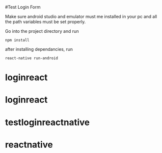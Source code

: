#Test Login Form

Make sure android studio and emulator must me installed in your pc and all the path variables must be set properly.

Go into the project directory and run 

    npm install
    
after installing dependancies, run 

    react-native run-android

# loginreact
# loginreact
# testloginreactnative
# reactnative
